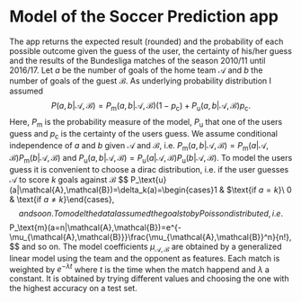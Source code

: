 # Model of the Soccer Prediction app
The app returns the expected result (rounded) and the probability of each possible outcome given the guess of the user, the certainty of his/her guess and the results of the Bundesliga matches of the season 2010/11 until 2016/17. Let $a$ be the number of goals of the home team $\mathcal{A}$ and $b$ the number of goals of the guest $\mathcal{B}$. As underlying probability distribution I assumed
$$
P(a,b|\mathcal{A},\mathcal{B})=P_\text{m}(a,b|\mathcal{A},\mathcal{B})(1-p_\text{c})+P_\text{u}(a,b|\mathcal{A},\mathcal{B})p_\text{c}.
$$
Here, $P_\text{m}$ is the probability measure of the model, $P_\text{u}$ that one of the users guess and $p_\text{c}$ is the certainty of the users guess. We assume conditional independence of $a$ and $b$ given $\mathcal{A}$ and $\mathcal{B}$, i.e. $P_\text{m}(a,b|\mathcal{A},\mathcal{B})=P_\text{m}(a|\mathcal{A},\mathcal{B})P_\text{m}(b|\mathcal{A},\mathcal{B})$ and $P_\text{u}(a,b|\mathcal{A},\mathcal{B})=P_\text{u}(a|\mathcal{A},\mathcal{B})P_\text{u}(b|\mathcal{A},\mathcal{B})$.
To model the users guess it is convenient to choose a dirac distribution, i.e. if the user guesses $\mathcal{A}$ to score $k$ goals against $\mathcal{B}$
$$
P_\text{u}(a|\mathcal{A},\mathcal{B})=\delta_k(a)=\begin{cases}1 & $\text{if $a=k$}\\ 0 & \text{if $a\neq k$}\end{cases},
$$
and so on.
To model the data I assumed the goals to by Poisson distributed, i.e.
$$
P_\text{m}(a=n|\mathcal{A},\mathcal{B})=e^{-\mu_{\mathcal{A},\mathcal{B}}}\frac{\mu_{\mathcal{A},\mathcal{B}}^n}{n!},
$$
and so on. The model coefficients $\mu_{\mathcal{A},\mathcal{B}}$ are obtained by a generalized linear model using the team and the opponent as features. Each match is weighted by $e^{-\lambda t}$ where $t$ is the time when the match happend and $\lambda$ a constant. It is obtained by trying different values and choosing the one with the highest accuracy on a test set.
